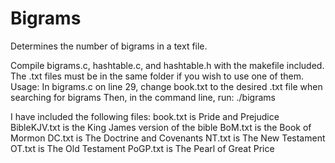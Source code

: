 # Bigrams
Determines the number of bigrams in a text file.

Compile bigrams.c, hashtable.c, and hashtable.h with the makefile included. The .txt files must be in the same folder if you wish to use one of them.
Usage: In bigrams.c on line 29, change book.txt to the desired .txt file when searching for bigrams
Then, in the command line, run: ./bigrams

I have included the following files:
book.txt is Pride and Prejudice
BibleKJV.txt is the King James version of the bible
BoM.txt is the Book of Mormon
DC.txt is The Doctrine and Covenants
NT.txt is The New Testament
OT.txt is The Old Testament
PoGP.txt is The Pearl of Great Price
